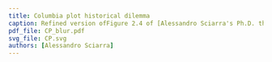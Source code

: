 ```yaml
---
title: Columbia plot historical dilemma
caption: Refined version ofFigure 2.4 of [Alessandro Sciarra's Ph.D. thesis (2016)](https://github.com/AxelKrypton/PhD_Thesis/blob/main/Sciarra_Thesis_digital.pdf).
pdf_file: CP_blur.pdf
svg_file: CP.svg
authors: [Alessandro Sciarra]
---
```

